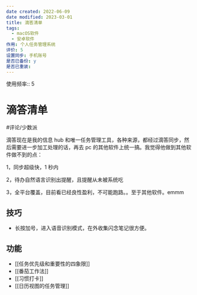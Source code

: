 ```yaml
---
date created: 2022-06-09
date modified: 2023-03-01
title: 滴答清单
tags:
  - macOS软件
  - 安卓软件
作用: 个人任务管理系统
评价: 5
设置同步: 手机账号
是否已备份: y
是否已重装:
---
```

使用频率:: 5

# 滴答清单

#评论/少数派

滴答现在是我的信息 hub 和唯一任务管理工具，各种来源，都经过滴答同步，然后需要进一步加工处理的话，再去 pc 的其他软件上统一搞。我觉得他做到其他软件做不到的点：

1，同步超级快，1 秒内

2，待办自然语言识别出提醒，且提醒从未被系统吃

3，全平台覆盖，目前看已经良性盈利，不可能跑路。。至于其他软件。emmm

## 技巧

- 长按加号，进入语音识别模式，在外收集闪念笔记很方便。

## 功能

- [[任务优先级和重要性的四象限]]
- [[番茄工作法]]
- [[习惯打卡]]
- [[日历视图的任务管理]]
